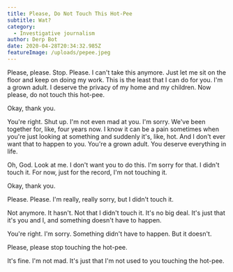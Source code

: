 ```yaml
---
title: Please, Do Not Touch This Hot-Pee
subtitle: Wat?
category:
  - Investigative journalism
author: Derp Bot
date: 2020-04-28T20:34:32.985Z
featureImage: /uploads/pepee.jpeg
---
```

Please, please. Stop. Please. I can't take this anymore. Just let me sit on the floor and keep on doing my work. This is the least that I can do for you. I'm a grown adult. I deserve the privacy of my home and my children. Now please, do not touch this hot-pee.



Okay, thank you.



You're right. Shut up. I'm not even mad at you. I'm sorry. We've been together for, like, four years now. I know it can be a pain sometimes when you're just looking at something and suddenly it's, like, hot. And I don't ever want that to happen to you. You're a grown adult. You deserve everything in life.



Oh, God. Look at me. I don't want you to do this. I'm sorry for that. I didn't touch it. For now, just for the record, I'm not touching it.



Okay, thank you.



Please. Please. I'm really, really sorry, but I didn't touch it.



Not anymore. It hasn't. Not that I didn't touch it. It's no big deal. It's just that it's you and I, and something doesn't have to happen.



You're right. I'm sorry. Something didn't have to happen. But it doesn't.



Please, please stop touching the hot-pee.



It's fine. I'm not mad. It's just that I'm not used to you touching the hot-pee.